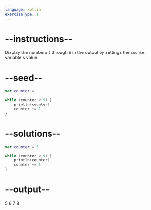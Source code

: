 ```yaml
---
language: kotlin
exerciseType: 1
---
```


# --instructions--

Display the numbers `5` through `8` in the output by settings the `counter` variable's value

# --seed--

```kotlin
var counter =

while (counter < 9) {
    println(counter)
    counter += 1
}
```

# --solutions--

```kotlin
var counter = 5

while (counter < 9) {
    println(counter)
    counter += 1
}
```

# --output--

5
6
7
8
